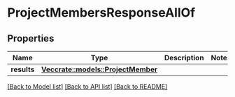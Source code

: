 # ProjectMembersResponseAllOf

## Properties

Name | Type | Description | Notes
------------ | ------------- | ------------- | -------------
**results** | [**Vec<crate::models::ProjectMember>**](ProjectMember.md) |  | 

[[Back to Model list]](../README.md#documentation-for-models) [[Back to API list]](../README.md#documentation-for-api-endpoints) [[Back to README]](../README.md)


